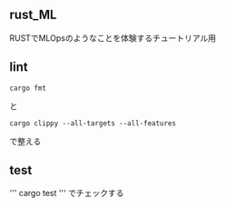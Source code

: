 ## rust_ML

RUSTでMLOpsのようなことを体験するチュートリアル用

## lint

```
cargo fmt
```
と
```
cargo clippy --all-targets --all-features
```
で整える

## test

'''
cargo test
'''
でチェックする